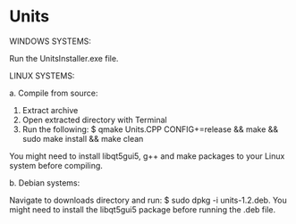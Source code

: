 # Units

WINDOWS SYSTEMS:

Run the UnitsInstaller.exe file.


LINUX SYSTEMS:

a. Compile from source:

1. Extract archive
2. Open extracted directory with Terminal
3. Run the following:
   $ qmake Units.CPP CONFIG+=release && make && sudo make install && make clean
   
You might need to install libqt5gui5, g++ and make packages to your Linux system before compiling.


b. Debian systems:

Navigate to downloads directory and run:
$ sudo dpkg -i units-1.2.deb.
You might need to install the libqt5gui5 package before running the .deb file.
